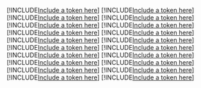 [!INCLUDE[Include a token here](refs1520821683003/r1.md)]
[!INCLUDE[Include a token here](refs1520821683003/r2.md)]
[!INCLUDE[Include a token here](refs1520821683003/r3.md)]
[!INCLUDE[Include a token here](refs1520821683003/r4.md)]
[!INCLUDE[Include a token here](refs1520821683003/r5.md)]
[!INCLUDE[Include a token here](refs1520821683003/r6.md)]
[!INCLUDE[Include a token here](refs1520821683003/r7.md)]
[!INCLUDE[Include a token here](refs1520821683003/r8.md)]
[!INCLUDE[Include a token here](refs1520821683003/r9.md)]
[!INCLUDE[Include a token here](refs1520821683003/r10.md)]
[!INCLUDE[Include a token here](refs1520821683003/r11.md)]
[!INCLUDE[Include a token here](refs1520821683003/r12.md)]
[!INCLUDE[Include a token here](refs1520821683003/r13.md)]
[!INCLUDE[Include a token here](refs1520821683003/r14.md)]
[!INCLUDE[Include a token here](refs1520821683003/r15.md)]
[!INCLUDE[Include a token here](refs1520821683003/r16.md)]
[!INCLUDE[Include a token here](refs1520821683003/r17.md)]
[!INCLUDE[Include a token here](refs1520821683003/r18.md)]
[!INCLUDE[Include a token here](refs1520821683003/r19.md)]
[!INCLUDE[Include a token here](refs1520821683003/r20.md)]